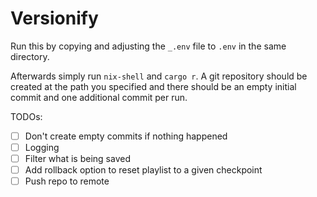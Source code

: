 # Versionify

Run this by copying and adjusting the `_.env` file to `.env` in the same directory.

Afterwards simply run `nix-shell` and `cargo r`.
A git repository should be created at the path you specified and there should be an empty initial commit and one additional commit per run.

TODOs:

- [ ] Don't create empty commits if nothing happened
- [ ] Logging
- [ ] Filter what is being saved
- [ ] Add rollback option to reset playlist to a given checkpoint
- [ ] Push repo to remote
